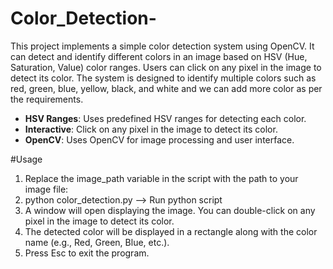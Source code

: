 # Color_Detection-
This project implements a simple color detection system using OpenCV. It can detect and identify different colors in an image based on HSV (Hue, Saturation, Value) color ranges. Users can click on any pixel in the image to detect its color. The system is designed to identify multiple colors such as red, green, blue, yellow, black, and white and we can add more color as per the requirements.

- **HSV Ranges**: Uses predefined HSV ranges for detecting each color.
- **Interactive**: Click on any pixel in the image to detect its color.
- **OpenCV**: Uses OpenCV for image processing and user interface.
  
#Usage
1. Replace the image_path variable in the script with the path to your image file: 
2. python color_detection.py --> Run python script
3. A window will open displaying the image. You can double-click on any pixel in the image to detect its color.
4. The detected color will be displayed in a rectangle along with the color name (e.g., Red, Green, Blue, etc.).
5. Press Esc to exit the program.
